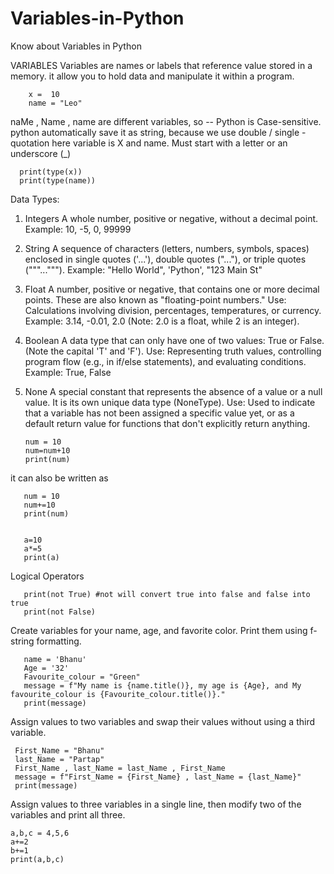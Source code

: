 # Variables-in-Python
Know about Variables in Python

VARIABLES
Variables are names or labels that reference value stored in a memory. it allow you to hold data and manipulate it within a program.
        
        x =  10
        name = "Leo" 
naMe , Name , name are different variables, so -- Python is Case-sensitive. 
python automatically save it as string, because we use double / single - quotation
here variable is X and name. 
Must start with a letter or an underscore (_)
    
      print(type(x))
      print(type(name))


Data Types:
1. Integers
A whole number, positive or negative, without a decimal point.
Example: 10, -5, 0, 99999

2. String
A sequence of characters (letters, numbers, symbols, spaces) enclosed in single quotes ('...'), double quotes ("..."), or triple quotes ("""...""").
Example: "Hello World", 'Python', "123 Main St"

3. Float
A number, positive or negative, that contains one or more decimal points. These are also known as "floating-point numbers."
Use: Calculations involving division, percentages, temperatures, or currency.
Example: 3.14, -0.01, 2.0 (Note: 2.0 is a float, while 2 is an integer).


5. Boolean
A data type that can only have one of two values: True or False. (Note the capital 'T' and 'F').
Use: Representing truth values, controlling program flow (e.g., in if/else statements), and evaluating conditions.
Example: True, False

6. None
A special constant that represents the absence of a value or a null value. It is its own unique data type (NoneType).
Use: Used to indicate that a variable has not been assigned a specific value yet, or as a default return value for functions that don't explicitly return anything.




       num = 10
       num=num+10
       print(num)
it can also be written as
 
       num = 10
       num+=10
       print(num)


       a=10
       a*=5
       print(a)

Logical Operators

       print(not True) #not will convert true into false and false into true
       print(not False)

Create variables for your name, age, and favorite color. Print them using f-string formatting.

       name = 'Bhanu'
       Age = '32'
       Favourite_colour = "Green"
       message = f"My name is {name.title()}, my age is {Age}, and My favourite_colour is {Favourite_colour.title()}."
       print(message)


Assign values to two variables and swap their values without using a third variable.

     First_Name = "Bhanu"
     last_Name = "Partap"
     First_Name , last_Name = last_Name , First_Name
     message = f"First_Name = {First_Name} , last_Name = {last_Name}"
     print(message)
     
Assign values to three variables in a single line, then modify two of the variables and print all three.

    a,b,c = 4,5,6
    a+=2
    b+=1
    print(a,b,c)
  
